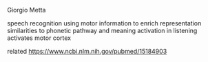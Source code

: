 Giorgio Metta

speech recognition
using motor information to enrich representation
similarities to phonetic pathway and meaning
activation in listening activates motor cortex


related
https://www.ncbi.nlm.nih.gov/pubmed/15184903

